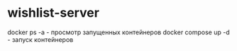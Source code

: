 # wishlist-server

docker ps -a - просмотр запущенных контейнеров
docker compose up -d - запуск контейнеров
